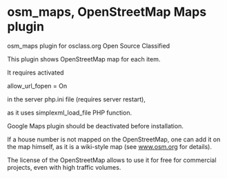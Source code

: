 osm_maps, OpenStreetMap Maps plugin
========

osm_maps plugin for osclass.org Open Source Classified

This plugin shows OpenStreetMap map for each item.

It requires activated

allow_url_fopen = On

in the server php.ini file (requires server restart),

as it uses simplexml_load_file PHP function.

Google Maps plugin should be deactivated before installation.

If a house number is not mapped on the OpenStreetMap, one can add it on the map himself, as it is a wiki-style map (see www.osm.org for details).

The license of the OpenStreetMap allows to use it for free for commercial projects, even with high traffic volumes.
